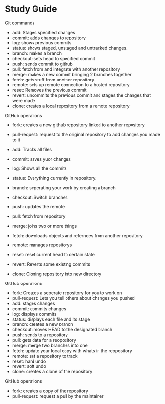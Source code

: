 # Study Guide

Git commands

- add: Stages specified changes
- commit: adds changes to repository
- log: shows previous commits
- status: shows staged, unstaged and untracked changes.
- branch: makes a branch
- checkout: sets head to specified commit
- push: sends commit to github
- pull: fetch from and integrate with another repository
- merge: makes a new commit bringing 2 branches together
- fetch: gets stuff from another repository
- remote: sets up remote connection to a hosted repository
- reset: Removes the previous commit
- revert: uncommits the previous commit and stages the changes that were made
- clone: creates a local repository from a remote repository

GitHub operations
- fork: creates a new github repository linked to another repository
- pull-request: request to the original repository to add changes you made to it


- add: Tracks all files
- commit: saves yuor changes
- log: Shows all the commits
- status: Everything currently in repository.
- branch: seperating your work by creating a branch
- checkout: Switch branches 
- push: updates the remote
- pull: fetch from repository
- merge: joins two or more things
- fetch: downloads objects and refernces from another repository
- remote: manages repositorys
- reset: reset current head to certain state
- revert: Reverts some existing commits
- clone: Cloning repository into new directory

GitHub operations
- fork: Creates a seperate repository for you to work on
- pull-request: Lets you tell others about changes you pushed
- add: stages changes
- commit: commits changes
- log: displays commits
- status: displays each file and its stage
- branch: creates a new branch
- checkout: moves HEAD to the designated branch
- push: sends to a repository
- pull: gets data for a reopository
- merge: merge two branches into one
- fetch: update your local copy with whats in the reopository
- remote: set a repository to track
- reset: hard undo
- revert: soft undo
- clone: creates a clone of the repository

GitHub operations
- fork: creates a copy of the repository
- pull-request: request a pull by the maintainer


